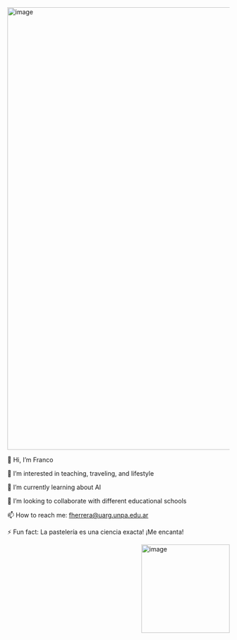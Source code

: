 <img width="1000" alt="image" src="https://github.com/fherreraprog/fherreraprog/assets/136825860/b3ae3a96-bd62-4ee6-bb0b-9a161e880978">





👋 Hi, I’m Franco

👀 I’m interested in teaching, traveling, and lifestyle

🌱 I’m currently learning about AI

💞️ I’m looking to collaborate with different educational schools

📫 How to reach me: fherrera@uarg.unpa.edu.ar

⚡ Fun fact: La pastelería es una ciencia exacta! ¡Me encanta! 

<img src="https://github.com/fherreraprog/fherreraprog/assets/136825860/43110652-078b-4742-92b2-bd71b3f97e6e" alt="image" width="200" align="right" />


<!---
fherreraprog/fherreraprog is a ✨ special ✨ repository because its `README.md` (this file) appears on your GitHub profile.
You can click the Preview link to take a look at your changes.
--->
